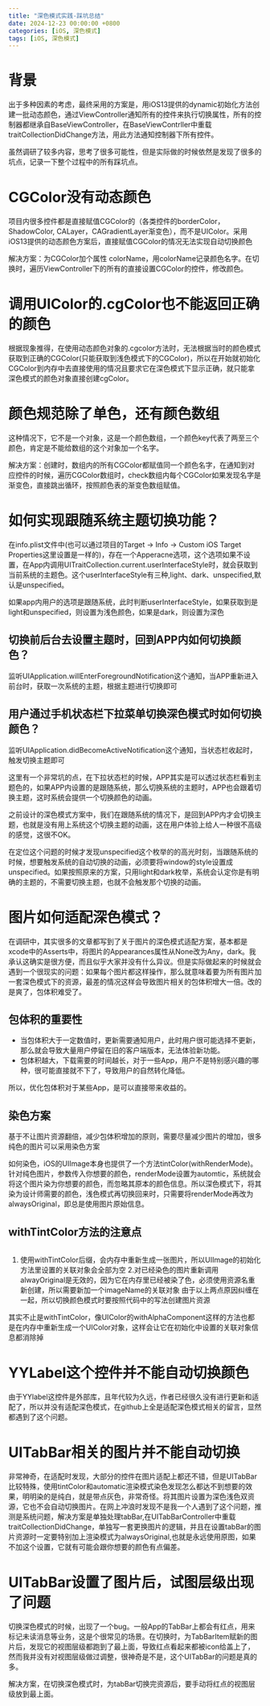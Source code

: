 ```yaml
---
title: "深色模式实践-踩坑总结"
date: 2024-12-23 00:00:00 +0800
categories: [iOS, 深色模式]
tags: [iOS, 深色模式]
---
```


# 背景

出于多种因素的考虑，最终采用的方案是，用iOS13提供的dynamic初始化方法创建一批动态颜色，通过ViewController通知所有的控件来执行切换属性，所有的控制器都继承自BaseViewController，在BaseViewContrller中重载traitCollectionDidChange方法，用此方法通知控制器下所有控件。

虽然调研了较多内容，思考了很多可能性，但是实际做的时候依然是发现了很多的坑点，记录一下整个过程中的所有踩坑点。

# CGColor没有动态颜色

项目内很多控件都是直接赋值CGColor的（各类控件的borderColor，ShadowColor, CALayer，CAGradientLayer渐变色），而不是UIColor。采用iOS13提供的动态颜色方案后，直接赋值CGColor的情况无法实现自动切换颜色

解决方案：为CGColor加个属性 colorName，用colorName记录颜色名字。在切换时，遍历ViewController下的所有的直接设置CGColor的控件，修改颜色。

# 调用UIColor的.cgColor也不能返回正确的颜色

根据现象推得，在使用动态颜色对象的.cgcolor方法时，无法根据当时的颜色模式获取到正确的CGColor(只能获取到浅色模式下的CGColor)，所以在开始就初始化CGColor到内存中去直接使用的情况且要求它在深色模式下显示正确，就只能拿深色模式的颜色对象直接创建cgColor。

# 颜色规范除了单色，还有颜色数组

这种情况下，它不是一个对象，这是一个颜色数组，一个颜色key代表了两至三个颜色，肯定是不能给数组的这个对象加一个名字。

解决方案：创建时，数组内的所有CGColor都赋值同一个颜色名字，在通知到对应控件的时候，遍历CGColor数组时，check数组内每个CGColor如果发现名字是渐变色，直接跳出循环，按照颜色表的渐变色数组赋值。


# 如何实现跟随系统主题切换功能？

在info.plist文件中(也可以通过项目的Target -> Info -> Custom iOS Target Properties这里设置是一样的)，存在一个Apperacne选项，这个选项如果不设置，在App内调用UITraitCollection.current.userInterfaceStyle时，就会获取到当前系统的主题色。这个userInterfaceStyle有三种,light、dark、unspecified,默认是unspecified。

如果app内用户的选项是跟随系统，此时判断userInterfaceStyle，如果获取到是light和unspecified，则设置为浅色颜色，如果是dark，则设置为深色

## 切换前后台去设置主题时，回到APP内如何切换颜色？

监听UIApplication.willEnterForegroundNotification这个通知，当APP重新进入前台时，获取一次系统的主题，根据主题进行切换即可

## 用户通过手机状态栏下拉菜单切换深色模式时如何切换颜色？

监听UIApplication.didBecomeActiveNotification这个通知，当状态栏收起时，触发切换主题即可

这里有一个非常坑的点，在下拉状态栏的时候，APP其实是可以透过状态栏看到主题色的，如果APP内设置的是跟随系统，那么切换系统的主题时，APP也会跟着切换主题，这时系统会提供一个切换颜色的动画。

之前设计的深色模式方案中，我们在跟随系统的情况下，是回到APP内才会切换主题，也就是没有用上系统这个切换主题的动画，这在用户体验上给人一种很不高级的感觉，这很不OK。

在定位这个问题的时候才发现unspecified这个枚举的的高光时刻，当跟随系统的时候，想要触发系统的自动切换的动画，必须要将window的style设置成unspecified。如果按照原来的方案，只用light和dark枚举，系统会认定你是有明确的主题的，不需要切换主题，也就不会触发那个切换的动画。

# 图片如何适配深色模式？

在调研中，其实很多的文章都写到了关于图片的深色模式适配方案，基本都是xcode中的Asserts中，将图片的Appearances属性从None改为Any，dark。我承认这确实是很方便，而且似乎大家并没有什么异议。但是实际做起来的时候就会遇到一个很现实的问题：如果每个图片都这样操作，那么就意味着要为所有图片加一套深色模式下的资源，最差的情况这样会导致图片相关的包体积增大一倍。改的是爽了，包体积难受了。

## 包体积的重要性

- 当包体积大于一定数值时，更新需要通知用户，此时用户很可能选择不更新，那么就会导致大量用户停留在旧的客户端版本，无法体验新功能。
- 包体积越大，下载需要的时间越长，对于一些App，用户不是特别感兴趣的哪种，很可能直接就不下了，导致用户的自然转化降低。

所以，优化包体积对于某些App，是可以直接带来收益的。

## 染色方案

基于不让图片资源翻倍，减少包体积增加的原则，需要尽量减少图片的增加，很多纯色的图片可以采用染色方案

如何染色，iOS的UIImage本身也提供了一个方法tintColor(withRenderMode)。针对纯色图片，参数传入你想要的颜色，renderMode设置为automtic，系统就会将这个图片染为你想要的颜色，而忽略其原本的颜色信息。所以深色模式下，将其染为设计师需要的颜色，浅色模式再切换回来时，只需要将renderMode再改为alwaysOriginal，即总是使用图片原始信息。

## withTintColor方法的注意点

```swift

```
1. 使用withTintColor后缀，会内存中重新生成一张图片，所以UIImage的初始化方法里设置的关联对象会全部为空
2.对已经染色的图片重新调用alwayOriginal是无效的，因为它在内存里已经被染了色，必须使用资源名重新创建，所以需要新加一个imageName的关联对象
由于以上两点原因纠缠在一起，所以切换颜色模式时要按照代码中的写法创建图片资源

其实不止是withTintColor，像UIColor的withAlphaComponent这样的方法也都是在内存中重新生成一个UIColor对象，这样会让它在初始化中设置的关联对象信息都消除掉

# YYLabel这个控件并不能自动切换颜色

由于YYlabel这控件是外部库，且年代较为久远，作者已经很久没有进行更新和适配了，所以并没有适配深色模式，在github上全是适配深色模式相关的留言，显然都遇到了这个问题。

# UITabBar相关的图片并不能自动切换

非常神奇，在适配时发现，大部分的控件在图片适配上都还不错，但是UITabBar比较特殊，使用tintColor和automatic渲染模式染色发现怎么都达不到想要的效果，明明染的是纯白，就是带点灰色，非常奇怪。将其图片设置为深色浅色双资源，它也不会自动切换图片。在网上冲浪时发现不是我一个人遇到了这个问题，推测是系统问题，解决方案是单独处理tabBar,在UITabBarController中重载traitCollectionDidChange，单独写一套更换图片的逻辑，并且在设置tabBar的图片资源时一定要特别加上渲染模式为alwaysOriginal,也就是永远使用原图，如果不加这个设置，它就有可能会跟你想要的颜色有点偏差。

# UITabBar设置了图片后，试图层级出现了问题

切换深色模式的时候，出现了一个bug。一般App的TabBar上都会有红点，用来标记未读消息等业务，这是个很常见的场景。在切换时，为TabBarItem赋新的图片后，发现它的视图层级都跑到了最上面，导致红点看起来都被icon给盖上了，然而我并没有对视图层级做过调整，很神奇是不是，这个UITabBar的问题是真的多。

解决方案，在切换深色模式时，为tabBar切换完资源后，要手动将红点的视图层级放到最上面。